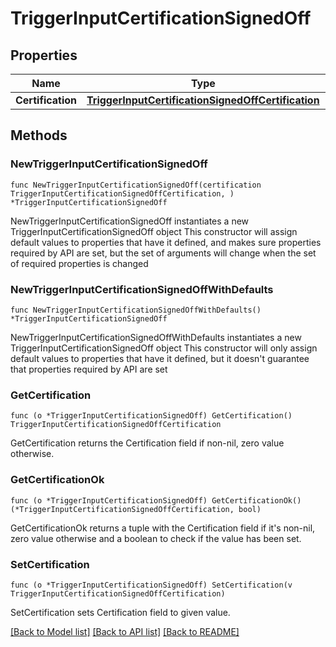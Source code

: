 # TriggerInputCertificationSignedOff

## Properties

Name | Type | Description | Notes
------------ | ------------- | ------------- | -------------
**Certification** | [**TriggerInputCertificationSignedOffCertification**](TriggerInputCertificationSignedOffCertification.md) |  | 

## Methods

### NewTriggerInputCertificationSignedOff

`func NewTriggerInputCertificationSignedOff(certification TriggerInputCertificationSignedOffCertification, ) *TriggerInputCertificationSignedOff`

NewTriggerInputCertificationSignedOff instantiates a new TriggerInputCertificationSignedOff object
This constructor will assign default values to properties that have it defined,
and makes sure properties required by API are set, but the set of arguments
will change when the set of required properties is changed

### NewTriggerInputCertificationSignedOffWithDefaults

`func NewTriggerInputCertificationSignedOffWithDefaults() *TriggerInputCertificationSignedOff`

NewTriggerInputCertificationSignedOffWithDefaults instantiates a new TriggerInputCertificationSignedOff object
This constructor will only assign default values to properties that have it defined,
but it doesn't guarantee that properties required by API are set

### GetCertification

`func (o *TriggerInputCertificationSignedOff) GetCertification() TriggerInputCertificationSignedOffCertification`

GetCertification returns the Certification field if non-nil, zero value otherwise.

### GetCertificationOk

`func (o *TriggerInputCertificationSignedOff) GetCertificationOk() (*TriggerInputCertificationSignedOffCertification, bool)`

GetCertificationOk returns a tuple with the Certification field if it's non-nil, zero value otherwise
and a boolean to check if the value has been set.

### SetCertification

`func (o *TriggerInputCertificationSignedOff) SetCertification(v TriggerInputCertificationSignedOffCertification)`

SetCertification sets Certification field to given value.



[[Back to Model list]](../README.md#documentation-for-models) [[Back to API list]](../README.md#documentation-for-api-endpoints) [[Back to README]](../README.md)


